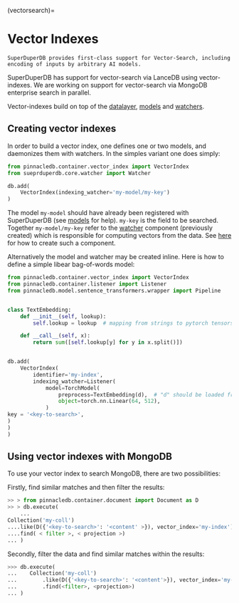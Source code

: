 (vectorsearch)=
# Vector Indexes 

```{note}
SuperDuperDB provides first-class support for Vector-Search, including 
encoding of inputs by arbitrary AI models.
```

SuperDuperDB has support for vector-search via LanceDB using vector-indexes.
We are working on support for vector-search via MongoDB enterprise search in parallel.

Vector-indexes build on top of the [datalayer](datalayer), [models](models) and [watchers](watchers).

## Creating vector indexes

In order to build a vector index, one defines one or two models, and daemonizes them with watchers.
In the simples variant one does simply:

```python
from pinnacledb.container.vector_index import VectorIndex
from sueprduperdb.core.watcher import Watcher

db.add(
    VectorIndex(indexing_watcher='my-model/my-key')
)
```

The model `my-model` should have already been registered with SuperDuperDB (see [models](models) for help). `my-key` is the field to be searched. Together `my-model/my-key` refer to the [watcher](watchers) component (previously created) which is responsible for computing vectors from the data.
See [here](watcher) for how to create such a component.

Alternatively the model and watcher may be created inline. 
Here is how to define a simple libear bag-of-words model:

```python
from pinnacledb.container.vector_index import VectorIndex
from pinnacledb.container.listener import Listener
from pinnacledb.model.sentence_transformers.wrapper import Pipeline


class TextEmbedding:
    def __init__(self, lookup):
        self.lookup = lookup  # mapping from strings to pytorch tensors

    def __call__(self, x):
        return sum([self.lookup[y] for y in x.split()])


db.add(
    VectorIndex(
        identifier='my-index',
        indexing_watcher=Listener(
            model=TorchModel(
                preprocess=TextEmbedding(d),  # "d" should be loaded from disk
                object=torch.nn.Linear(64, 512),
            )
key = '<key-to-search>',
)
)
)
```

## Using vector indexes with MongoDB

To use your vector index to search MongoDB, there are two possibilities:

Firstly, find similar matches and then filter the results:

```python
>> > from pinnacledb.container.document import Document as D
>> > db.execute(
    ...
Collection('my-coll')
....like(D({'<key-to-search>': '<content' >}), vector_index='my-index')
....find( < filter >, < projection >)
... )
```

Secondly, filter the data and find similar matches within the results:

```python
>>> db.execute(
...    Collection('my-coll')
...        .like(D({'<key-to-search>': '<content'>}), vector_index='my-index')
...        .find(<filter>, <projection>)
... )
```